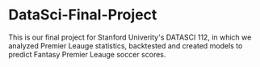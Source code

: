 # DataSci-Final-Project

This is our final project for Stanford Univerity's DATASCI 112, in which we analyzed Premier Leauge statistics, backtested and created models to predict Fantasy Premier Leauge soccer scores.
